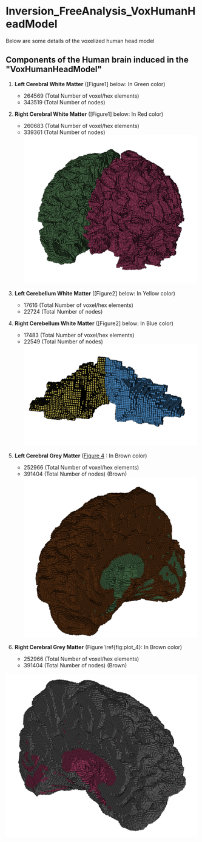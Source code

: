 # Inversion_FreeAnalysis_VoxHumanHeadModel
Below are some details of the voxelized human head model
## Components of the Human brain induced in the "VoxHumanHeadModel"

1. __Left Cerebral White Matter__ ([Figure1] below: In Green color)
    - 264569 (Total Number of voxel/hex elements)
    - 343519 (Total Number of nodes) 
2. __Right Cerebral White Matter__ ([Figure1] below: In Red color)
    - 260683 (Total Number of voxel/hex elements)
    - 339361 (Total Number of nodes) 
![Figure1](https://github.com/CompMechPitt/Inversion_FreeAnalysis_VoxHumanHeadModel/blob/main/Images/Left_Right_Cerebral_White_Matter.PNG)

3. __Left Cerebellum White Matter__ ([Figure2] below: In Yellow color)
    - 17616 (Total Number of voxel/hex elements)
    - 22724 (Total Number of nodes) 
4. __Right Cerebellum White Matter__ ([Figure2] below: In Blue color)
    - 17483 (Total Number of voxel/hex elements)
    - 22549 (Total Number of nodes) 
![Figure2](https://github.com/CompMechPitt/Inversion_FreeAnalysis_VoxHumanHeadModel/blob/main/Images/Left_Right_Cerebellum_White_Matter.PNG)

5. __Left Cerebral Grey Matter__ ([Figure 4](#fig4) : In Brown color)
    - 252966 (Total Number of voxel/hex elements)
    - 391404 (Total Number of nodes) (Brown)
![Figure3](https://github.com/CompMechPitt/Inversion_FreeAnalysis_VoxHumanHeadModel/blob/main/Images/Left_Cerebral_Grey_Matter.PNG)

6. __Right Cerebral Grey Matter__ (Figure \ref{fig:plot_4}: In Brown color)
    - 252966 (Total Number of voxel/hex elements)
    - 391404 (Total Number of nodes) (Brown)

    
![Figure 4: Left Cerebral Grey Matter](https://github.com/CompMechPitt/Inversion_FreeAnalysis_VoxHumanHeadModel/blob/main/Images/Right_Cerebral_Grey_Matter.PNG)<!-- Label: fig4 -->